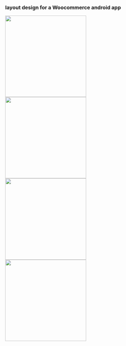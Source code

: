 ### layout design for a Woocommerce android app

<a href="#"><img src="https://tosinonikute.github.io/images/woocommerce/image1.png" align="left" width="260" ></a>

<a href="#"><img src="https://tosinonikute.github.io/images/woocommerce/image2.png" align="left" width="260" ></a>

<a href="#"><img src="https://tosinonikute.github.io/images/woocommerce/image3.png" align="left" width="260" ></a>

<a href="#"><img src="https://tosinonikute.github.io/images/woocommerce/image4.png" align="left" width="260" ></a>
